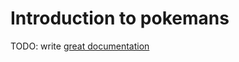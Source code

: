 # Introduction to pokemans

TODO: write [great documentation](http://jacobian.org/writing/what-to-write/)
